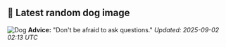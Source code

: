 ## 🐶 Latest random dog image
![Dog](https://images.dog.ceo/breeds/schipperke/n02104365_8630.jpg)
**Advice:** "Don't be afraid to ask questions."
*Updated: 2025-09-02 02:13 UTC*
